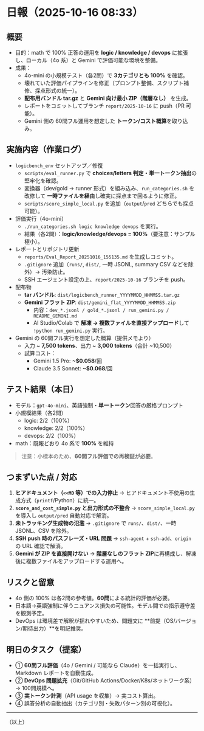 # 日報（2025-10-16 08:33）

## 概要
- 目的：math で 100% 正答の運用を **logic / knowledge / devops** に拡張し、ローカル（4o 系）と Gemini で評価可能な環境を整備。
- 成果：
  - 4o-mini の小規模テスト（各2問）で **3カテゴリとも 100%** を確認。
  - 壊れていた評価パイプラインを修正（プロンプト整備、スクリプト補修、採点形式の統一）。
  - **配布用バンドル tar.gz** と **Gemini 向け最小 ZIP（階層なし）** を生成。
  - レポートをコミットしてブランチ `report/2025-10-16` に push（PR 可能）。
  - Gemini 側の 60問フル運用を想定した **トークン/コスト概算**を取り込み。

## 実施内容（作業ログ）
- `logicbench_env` セットアップ／修復
  - `scripts/eval_runner.py` で **choices/letters 判定・単一トークン抽出**の堅牢化を確認。
  - 変換器（dev/gold → runner 形式）を組み込み、`run_categories.sh` を改修して **一時ファイルを経由**し確実に採点まで回るように修正。
  - `scripts/score_simple_local.py` を追加（`output`/`pred` どちらでも採点可能）。
- 評価実行（4o-mini）
  - `./run_categories.sh logic knowledge devops` を実行。
  - 結果（各2問）：**logic/knowledge/devops = 100%**（要注意：サンプル極小）。
- レポートとリポジトリ更新
  - `reports/Eval_Report_20251016_155135.md` を生成しコミット。
  - `.gitignore` 追加（`runs/`, `dist/`, 一時 JSONL, summary CSV などを除外）→ 汚染防止。
  - SSH エージェント設定の上、`report/2025-10-16` ブランチを push。
- 配布物
  - **tar バンドル**: `dist/logicbench_runner_YYYYMMDD_HHMMSS.tar.gz`
  - **Gemini フラット ZIP**: `dist/gemini_flat_YYYYMMDD_HHMMSS.zip`
    - 内容：`dev_*.jsonl / gold_*.jsonl / run_gemini.py / README_GEMINI.md`
    - AI Studio/Colab で **解凍 → 複数ファイルを直接アップロード**して `!python run_gemini.py` 実行。
- Gemini の 60問フル実行を想定した概算（提供メモより）
  - 入力 ~ **7,500 tokens**、出力 ~ **3,000 tokens**（合計 ~10,500）
  - 試算コスト：
    - Gemini 1.5 Pro: **~$0.058**/回
    - Claude 3.5 Sonnet: **~$0.068**/回

## テスト結果（本日）
- モデル：`gpt-4o-mini`、英語強制・**単一トークン**回答の厳格プロンプト
- 小規模結果（各2問）
  - logic: 2/2（100%）
  - knowledge: 2/2（100%）
  - devops: 2/2（100%）
- math：既報どおり 4o 系で **100%** を維持

> 注意：小標本のため、**60問フル評価での再検証が必要**。

## つまずいた点 / 対応
1. **ヒアドキュメント（`<<MD` 等）での入力停止** → ヒアドキュメント不使用の生成方式（`printf`/Python）に統一。
2. **`score_and_cost_simple.py` と出力形式の不整合** → `score_simple_local.py` を導入し `output/pred` 自動対応で解消。
3. **未トラッキング生成物の氾濫** → `.gitignore` で `runs/`、`dist/`、一時 JSONL、CSV を除外。
4. **SSH push 時のパスフレーズ・URL 問題** → `ssh-agent` + `ssh-add`、`origin` の URL 確認で解消。
5. **Gemini が ZIP を直接開けない** → **階層なしのフラット ZIP**に再構成し、解凍後に複数ファイルをアップロードする運用へ。

## リスクと留意
- 4o 側の 100% は各2問の参考値。**60問**による統計的評価が必要。
- 日本語→英語強制に伴うニュアンス損失の可能性。モデル間での指示遵守差を観測予定。
- DevOps は環境差で解釈が揺れやすいため、問題文に **前提（OS/バージョン/期待出力）**を明記推奨。

## 明日のタスク（提案）
- ① **60問フル評価**（4o / Gemini / 可能なら Claude）を一括実行し、Markdown レポートを自動生成。  
- ② **DevOps 問題拡充**（Git/GitHub Actions/Docker/K8s/ネットワーク系）→ 100問規模へ。  
- ③ **実トークン計測**（API usage を収集）→ 実コスト算出。  
- ④ 誤答分析の自動抽出（カテゴリ別・失敗パターン別の可視化）。

---

（以上）
